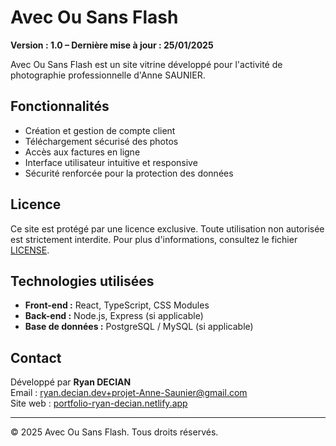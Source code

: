 # Avec Ou Sans Flash

**Version : 1.0 – Dernière mise à jour : 25/01/2025**

Avec Ou Sans Flash est un site vitrine développé pour l'activité de photographie professionnelle d'Anne SAUNIER.

## Fonctionnalités

- Création et gestion de compte client
- Téléchargement sécurisé des photos
- Accès aux factures en ligne
- Interface utilisateur intuitive et responsive
- Sécurité renforcée pour la protection des données

## Licence

Ce site est protégé par une licence exclusive. Toute utilisation non autorisée est strictement interdite. Pour plus d'informations, consultez le fichier [LICENSE](./LICENSE_Avec_Ou_Sans_Flash_Global.txt).

## Technologies utilisées

- **Front-end :** React, TypeScript, CSS Modules
- **Back-end :** Node.js, Express (si applicable)
- **Base de données :** PostgreSQL / MySQL (si applicable)

## Contact

Développé par **Ryan DECIAN**  
Email : ryan.decian.dev+projet-Anne-Saunier@gmail.com  
Site web : [portfolio-ryan-decian.netlify.app](https://portfolio-ryan-decian.netlify.app)

---

© 2025 Avec Ou Sans Flash. Tous droits réservés.
